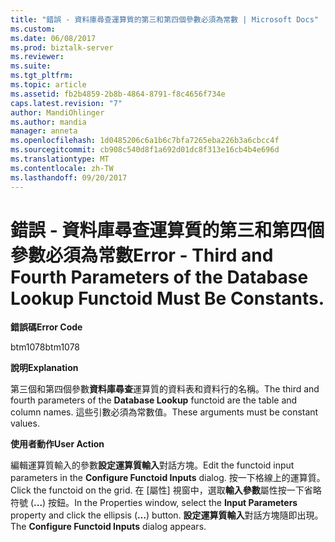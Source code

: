 ```yaml
---
title: "錯誤 - 資料庫尋查運算質的第三和第四個參數必須為常數 | Microsoft Docs"
ms.custom: 
ms.date: 06/08/2017
ms.prod: biztalk-server
ms.reviewer: 
ms.suite: 
ms.tgt_pltfrm: 
ms.topic: article
ms.assetid: fb2b4859-2b8b-4864-8791-f8c4656f734e
caps.latest.revision: "7"
author: MandiOhlinger
ms.author: mandia
manager: anneta
ms.openlocfilehash: 1d0485206c6a1b6c7bfa7265eba226b3a6cbcc4f
ms.sourcegitcommit: cb908c540d8f1a692d01dc8f313e16cb4b4e696d
ms.translationtype: MT
ms.contentlocale: zh-TW
ms.lasthandoff: 09/20/2017
---
```

# <a name="error---third-and-fourth-parameters-of-the-database-lookup-functoid-must-be-constants"></a><span data-ttu-id="bccd5-103">錯誤 - 資料庫尋查運算質的第三和第四個參數必須為常數</span><span class="sxs-lookup"><span data-stu-id="bccd5-103">Error - Third and Fourth Parameters of the Database Lookup Functoid Must Be Constants.</span></span>
<span data-ttu-id="bccd5-104">**錯誤碼**</span><span class="sxs-lookup"><span data-stu-id="bccd5-104">**Error Code**</span></span>  
  
 <span data-ttu-id="bccd5-105">btm1078</span><span class="sxs-lookup"><span data-stu-id="bccd5-105">btm1078</span></span>  
  
 <span data-ttu-id="bccd5-106">**說明**</span><span class="sxs-lookup"><span data-stu-id="bccd5-106">**Explanation**</span></span>  
  
 <span data-ttu-id="bccd5-107">第三個和第四個參數**資料庫尋查**運算質的資料表和資料行的名稱。</span><span class="sxs-lookup"><span data-stu-id="bccd5-107">The third and fourth parameters of the **Database Lookup** functoid are the table and column names.</span></span> <span data-ttu-id="bccd5-108">這些引數必須為常數值。</span><span class="sxs-lookup"><span data-stu-id="bccd5-108">These arguments must be constant values.</span></span>  
  
 <span data-ttu-id="bccd5-109">**使用者動作**</span><span class="sxs-lookup"><span data-stu-id="bccd5-109">**User Action**</span></span>  
  
 <span data-ttu-id="bccd5-110">編輯運算質輸入的參數**設定運算質輸入**對話方塊。</span><span class="sxs-lookup"><span data-stu-id="bccd5-110">Edit the functoid input parameters in the **Configure Functoid Inputs** dialog.</span></span> <span data-ttu-id="bccd5-111">按一下格線上的運算質。</span><span class="sxs-lookup"><span data-stu-id="bccd5-111">Click the functoid on the grid.</span></span> <span data-ttu-id="bccd5-112">在 [屬性] 視窗中，選取**輸入參數**屬性按一下省略符號 (**...**) 按鈕。</span><span class="sxs-lookup"><span data-stu-id="bccd5-112">In the Properties window, select the **Input Parameters** property and click the ellipsis (**…**) button.</span></span> <span data-ttu-id="bccd5-113">**設定運算質輸入**對話方塊隨即出現。</span><span class="sxs-lookup"><span data-stu-id="bccd5-113">The **Configure Functoid Inputs** dialog appears.</span></span>